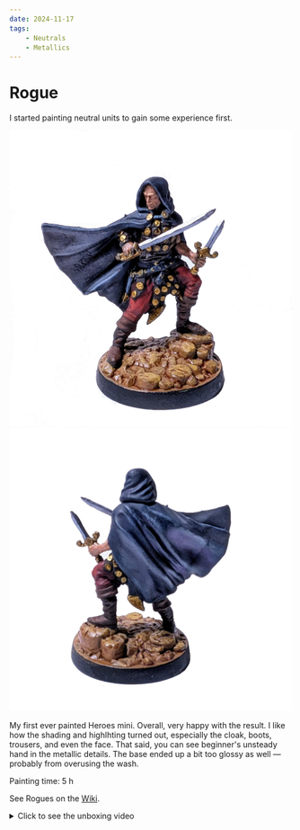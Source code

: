 ```yaml
---
date: 2024-11-17 
tags:
    - Neutrals
    - Metallics
---
```

# Rogue

I started painting neutral units to gain some experience first.

![Rogue front](../assets/rogue_front.jpeg)
![Rogue back](../assets/rogue_back.jpeg)

My first ever painted Heroes mini.
Overall, very happy with the result.
I like how the shading and highlhting turned out, especially the cloak, boots, trousers, and even the face.
That said, you can see beginner's unsteady hand in the metallic details.
The base ended up a bit too glossy as well — probably from overusing the wash.

Painting time: 5 h

See Rogues on the [Wiki](https://homm3bg.wiki/units/rogues).

<details><summary>Click to see the unboxing video</summary>
  <iframe width="1280" height="720" src="https://youtube.com/embed/RCvJ-YIeEgY?start=1935&end=1942&mute=1" frameborder="0" allowfullscreen></iframe>
</details>
